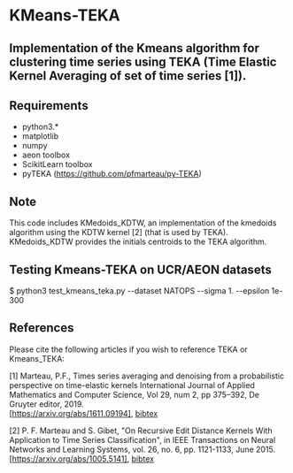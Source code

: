 # KMeans-TEKA
## Implementation of the Kmeans algorithm for clustering time series using TEKA (Time Elastic Kernel Averaging of set of time series [1]). 
## Requirements
- python3.*
- matplotlib
- numpy
- aeon toolbox
- ScikitLearn toolbox
- pyTEKA (https://github.com/pfmarteau/py-TEKA)

## Note
This code includes KMedoids_KDTW, an implementation of the kmedoids algorithm using the KDTW kernel [2] (that is used by TEKA). KMedoids_KDTW provides the initials centroids to the TEKA algorithm.

## Testing Kmeans-TEKA on UCR/AEON datasets
$ python3 test_kmeans_teka.py --dataset NATOPS --sigma 1. --epsilon 1e-300

## References
Please cite the following articles if you wish to reference TEKA or Kmeans_TEKA:

[1] Marteau, P.F., Times series averaging and denoising from a probabilistic perspective on time-elastic kernels International Journal of Applied Mathematics and Computer Science, Vol 29, num 2, pp 375–392, De Gruyter editor, 2019.\
[https://arxiv.org/abs/1611.09194], [bibtex](bibtex/marteau2019.bib)

[2] P. F. Marteau and S. Gibet, "On Recursive Edit Distance Kernels With Application to Time Series Classification", 
in IEEE Transactions on Neural Networks and Learning Systems, vol. 26, no. 6, pp. 1121-1133, June 2015. 
[https://arxiv.org/abs/1005.5141], [bibtex](bibtex/marteau2015.bib)
